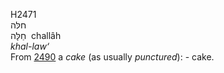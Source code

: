 <body>
  <p>H2471<br>  חלּה  <br> חַלָּה  ‎  challâh  <br><i>khal-law‘ </i><br>From <a href="h2490.htm">2490</a>  a <i>cake</i> (as usually <i>punctured</i>): - cake.<br></p>
 </body>